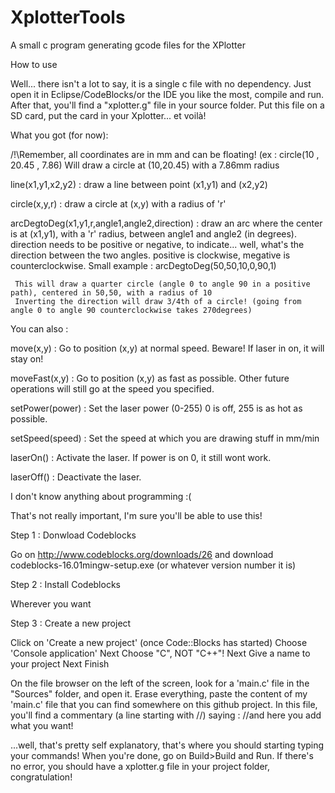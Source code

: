 # XplotterTools
A small c program generating gcode files for the XPlotter


How to use

Well... there isn't a lot to say, it is a single c file with no dependency. Just open it in Eclipse/CodeBlocks/or the IDE you like the most, compile and run. After that, you'll find a "xplotter.g" file in your source folder. Put this file on a SD card, put the card in your Xplotter... et voilà!

What you got (for now):

/!\Remember, all coordinates are in mm and can be floating! (ex : circle(10 , 20.45 , 7.86) Will draw a circle at (10,20.45) with a 7.86mm radius

line(x1,y1,x2,y2) : draw a line between point (x1,y1) and (x2,y2)

circle(x,y,r) : draw a circle at (x,y) with a radius of 'r' 

arcDegtoDeg(x1,y1,r,angle1,angle2,direction) : draw an arc where the center is at (x1,y1), with a 'r' radius, between angle1 and angle2 (in degrees). direction needs to be positive or negative, to indicate... well, what's the direction between the two angles. positive is clockwise, megative is counterclockwise. 
Small example : 
     arcDegtoDeg(50,50,10,0,90,1)
     
     This will draw a quarter circle (angle 0 to angle 90 in a positive path), centered in 50,50, with a radius of 10
     Inverting the direction will draw 3/4th of a circle! (going from angle 0 to angle 90 counterclockwise takes 270degrees)

You can also : 

move(x,y) : Go to position (x,y) at normal speed. Beware! If laser in on, it will stay on!

moveFast(x,y) : Go to position (x,y) as fast as possible. Other future operations will still go at the speed you specified.

setPower(power) : Set the laser power (0-255) 0 is off, 255 is  as hot as possible.

setSpeed(speed) : Set the speed at which you are drawing stuff in mm/min

laserOn() : Activate the laser. If power is on 0, it still wont work.

laserOff() : Deactivate the laser.




I don't know anything about programming :(

That's not really important, I'm sure you'll be able to use this!

Step 1 : Donwload Codeblocks

Go on http://www.codeblocks.org/downloads/26 and download  codeblocks-16.01mingw-setup.exe (or whatever version number it is)

Step 2 : Install Codeblocks

Wherever you want

Step 3 : Create a new project

Click on 'Create a new project' (once Code::Blocks has started)
Choose 'Console application'
Next
Choose "C", NOT "C++"!
Next
Give a name to your project
Next
Finish

On the file browser on the left of the screen, look for a 'main.c' file in the "Sources" folder, and open it.
Erase everything, paste the content of my 'main.c' file that you can find somewhere on this github project.
In this file, you'll find a commentary (a line starting with //) saying : 
//and here you add what you want!

...well, that's pretty self explanatory, that's where you should starting typing your commands!
When you're done, go on Build>Build and Run.
If there's no error, you should have a xplotter.g file in your project folder, congratulation!


